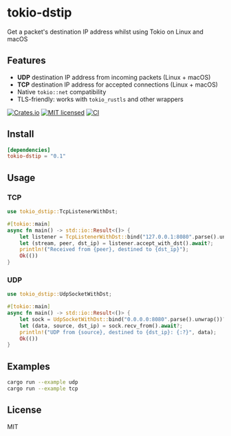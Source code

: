 # tokio-dstip

Get a packet's destination IP address whilst using Tokio on Linux and macOS

## Features
- **UDP** destination IP address from incoming packets (Linux + macOS)
- **TCP** destination IP address for accepted connections (Linux + macOS)
- Native `tokio::net` compatibility
- TLS-friendly: works with `tokio_rustls` and other wrappers

[![Crates.io][crates-badge]][crates-url]
[![MIT licensed][mit-badge]][mit-url]
[![CI][actions-badge]][actions-url]

[crates-badge]: https://img.shields.io/crates/v/tokio-dstip.svg
[crates-url]: https://crates.io/crates/tokio-dstip
[mit-badge]: https://img.shields.io/badge/license-MIT-blue.svg
[mit-url]: https://github.com/SentryPeer/tokio-dstip/blob/main/LICENSE
[actions-badge]: https://github.com/SentryPeer/tokio-dstip/actions/workflows/ci.yml/badge.svg
[actions-url]: https://github.com/SentryPeer/tokio-dstip/actions/workflows/ci.yml

## Install
```toml
[dependencies]
tokio-dstip = "0.1"
```

## Usage

### TCP
```rust
use tokio_dstip::TcpListenerWithDst;

#[tokio::main]
async fn main() -> std::io::Result<()> {
    let listener = TcpListenerWithDst::bind("127.0.0.1:8080".parse().unwrap()).await?;
    let (stream, peer, dst_ip) = listener.accept_with_dst().await?;
    println!("Received from {peer}, destined to {dst_ip}");
    Ok(())
}
```

### UDP
```rust
use tokio_dstip::UdpSocketWithDst;

#[tokio::main]
async fn main() -> std::io::Result<()> {
    let sock = UdpSocketWithDst::bind("0.0.0.0:8080".parse().unwrap())?;
    let (data, source, dst_ip) = sock.recv_from().await?;
    println!("UDP from {source}, destined to {dst_ip}: {:?}", data);
    Ok(())
}
```

## Examples
```bash
cargo run --example udp
cargo run --example tcp
```

## License
MIT
